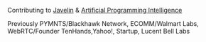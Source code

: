 Contributing to [Javelin](https://github.com/getjavelin) & [Artificial Programming Intelligence](https://github.com/ankumar/awesome-llm-architectures)  

Previously PYMNTS/Blackhawk Network, ECOMM/Walmart Labs, WebRTC/Founder TenHands,Yahoo!, Startup, Lucent Bell Labs
 
<!--
**ankumar/ankumar** is a ✨ _special_ ✨ repository because its `README.md` (this file) appears on your GitHub profile.

Here are some ideas to get you started:

- 🔭 I’m currently working on ...
- 🌱 I’m currently learning ...
- 👯 I’m looking to collaborate on ...
- 🤔 I’m looking for help with ...
- 💬 Ask me about ...
- 📫 How to reach me: ...
- 😄 Pronouns: ...
- ⚡ Fun fact: ...
-->
